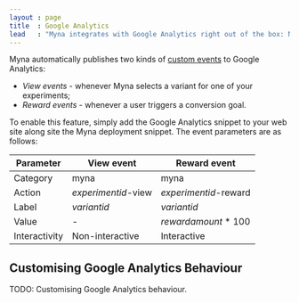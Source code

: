 ```yaml
---
layout : page
title  : Google Analytics
lead   : "Myna integrates with Google Analytics right out of the box: No configuration necessary."
---
```


Myna automatically publishes two kinds of [custom events][] to Google Analytics:

 - *View events* - whenever Myna selects a variant for one of your experiments;
 - *Reward events* - whenever a user triggers a conversion goal.

[custom events]: https://developers.google.com/analytics/devguides/collection/gajs/eventTrackerGuide

To enable this feature, simply add the Google Analytics snippet to your web site along site the Myna deployment snippet. The event parameters are as follows:

<table class="table table-striped table-bordered">
  <thead>
    <tr>
      <th>Parameter</th>
      <th>View event</th>
      <th>Reward event</th>
    </tr>
  </thead>
  <tbody>
    <tr>
      <td>Category</td>
      <td>myna</td>
      <td>myna</td>
    </tr>
    <tr>
      <td>Action</td>
      <td><em>experimentid</em>-view</td>
      <td><em>experimentid</em>-reward</td>
    </tr>
    <tr>
      <td>Label</td>
      <td><em>variantid</em></td>
      <td><em>variantid</em></td>
    </tr>
    <tr>
      <td>Value</td>
      <td>-</td>
      <td><em>rewardamount</em> * 100</td>
    </tr>
    <tr>
      <td>Interactivity</td>
      <td>Non-interactive</td>
      <td>Interactive</td>
    </tr>
  </tbody>
</table>

## Customising Google Analytics Behaviour

<p class="alert">
  TODO: Customising Google Analytics behaviour.
</p>
